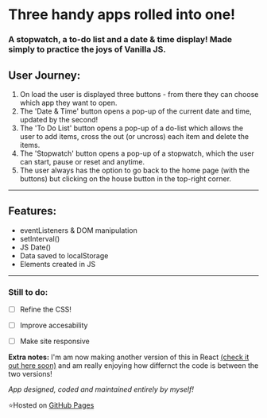 # Three handy apps rolled into one!

### A stopwatch, a to-do list and a date & time display! Made simply to practice the joys of Vanilla JS.

## User Journey: 
1. On load the user is displayed three buttons - from there they can choose which app they want to open.
2. The 'Date & Time' button opens a pop-up of the current date and time, updated by the second!
3. The 'To Do List' button opens a pop-up of a do-list which allows the user to add items, cross the out (or uncross) each item and delete the items.
4. The 'Stopwatch' button opens a pop-up of a stopwatch, which the user can start, pause or reset and anytime.
5. The user always has the option to go back to the home page (with the buttons) but clicking on the house button in the top-right corner.

--- 

## Features:

- eventListeners & DOM manipulation
- setInterval() 
- JS Date()
- Data saved to localStorage
- Elements created in JS

--- 

### Still to do:
- [ ] Refine the CSS!
- [ ] Improve accesability
- [ ] Make site responsive


**Extra notes:** I'm am now making another version of this in React [(check it out here soon)](https://github.com/mariaalouisaa/3-in-1-react) and am really enjoying how differnct the code is between the two versions!

*App designed, coded and maintained entirely by myself!*

⭐Hosted on [GitHub Pages](https://mariaalouisaa.github.io/3-in-1-vanilla-js-/)
